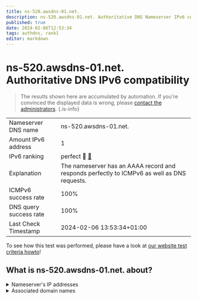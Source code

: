 ```yaml
---
title: ns-520.awsdns-01.net.
description: ns-520.awsdns-01.net. Authoritative DNS Nameserver IPv6 compatibility
published: true
date: 2024-02-06T12:53:34
tags: authdns, rank1
editor: markdown
---
```


# ns-520.awsdns-01.net. Authoritative DNS IPv6 compatibility

> The results shown here are accumulated by automation. If you're convinced the displayed data is wrong, please [contact the administrators](/howto/chat). 
{.is-info}




|   |   |
| - | - |
| Nameserver DNS name | ns-520.awsdns-01.net.
| Amount IPv6 address | 1
| IPv6 ranking | perfect :1st_place_medal: [🔗](/howto/ranking) |
| Explanation | The nameserver has an AAAA record and responds perfectly to ICMPv6 as well as DNS requests. |
| ICMPv6 success rate | 100%|
| DNS query success rate | 100% |
| Last Check Timestamp | 2024-02-06 13:53:34+01:00 |

To see how this test was performed, please have a look at [our website test criteria howto](/howto/testcriteria/authdns)!


## What is ns-520.awsdns-01.net. about?




<details>
<summary>Nameserver's IP addresses</summary>

2600:9000:5302:800::1

</details>



<details>
<summary>Associated domain names</summary>

github.com

</details>
